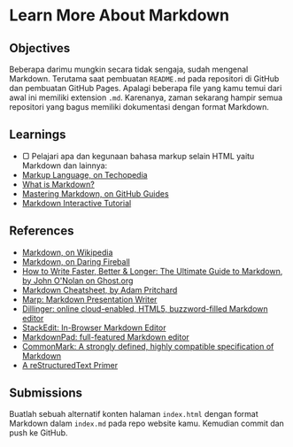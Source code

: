 # Learn More About Markdown

## Objectives

Beberapa darimu mungkin secara tidak sengaja, sudah mengenal Markdown. Terutama saat pembuatan `README.md` pada repositori di GitHub dan pembuatan GitHub Pages. Apalagi beberapa file yang kamu temui dari awal ini memiliki extension `.md`. Karenanya, zaman sekarang hampir semua repositori yang bagus memiliki dokumentasi dengan format Markdown.

## Learnings

 - ▢ Pelajari apa dan kegunaan bahasa markup selain HTML yaitu Markdown dan lainnya:
  - [Markup Language, on Techopedia](https://www.techopedia.com/definition/2668/markup-language)
  - [What is Markdown?](http://whatismarkdown.com)
  - [Mastering Markdown, on GitHub Guides](https://guides.github.com/features/mastering-markdown)
  - [Markdown Interactive Tutorial](http://markdowntutorial.com)

## References

- [Markdown, on Wikipedia](https://en.wikipedia.org/wiki/Markdown)
- [Markdown, on Daring Fireball](https://daringfireball.net/projects/markdown)
- [How to Write Faster, Better & Longer: The Ultimate Guide to Markdown, by John O'Nolan on Ghost.org](https://blog.ghost.org/markdown)
- [Markdown Cheatsheet, by Adam Pritchard](https://github.com/adam-p/markdown-here/wiki/Markdown-Cheatsheet)
- [Marp: Markdown Presentation Writer](https://yhatt.github.io/marp)
- [Dillinger: online cloud-enabled, HTML5, buzzword-filled Markdown editor](http://dillinger.io)
- [StackEdit: In-Browser Markdown Editor](https://stackedit.io)
- [MarkdownPad: full-featured Markdown editor](http://markdownpad.com)
- [CommonMark: A strongly defined, highly compatible specification of Markdown](http://commonmark.org)
- [A reStructuredText Primer](https://getnikola.com/quickstart.html)

## Submissions

Buatlah sebuah alternatif konten halaman `index.html` dengan format Markdown dalam `index.md` pada repo website kamu. Kemudian commit dan push ke GitHub.
